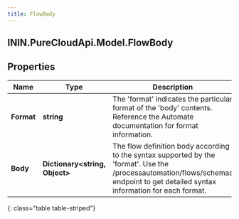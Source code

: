 ```yaml
---
title: FlowBody
---
```

## ININ.PureCloudApi.Model.FlowBody

## Properties

|Name | Type | Description | Notes|
|------------ | ------------- | ------------- | -------------|
| **Format** | **string** | The &#39;format&#39; indicates the particular format of the &#39;body&#39; contents.  Reference the Automate documentation for format information. | [optional] |
| **Body** | **Dictionary&lt;string, Object&gt;** | The flow definition body according to the syntax supported by the &#39;format&#39;.  Use the /processautomation/flows/schemas endpoint to get detailed syntax information for each format. | [optional] |
{: class="table table-striped"}


